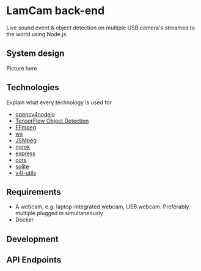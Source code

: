 # LamCam back-end

Live sound event & object detection on multiple USB camera's streamed to the world using Node.js.

## System design

Picture here

## Technologies

Explain what every technology is used for

- [opencv4nodejs](https://github.com/justadudewhohacks/opencv4nodejs)
- [TensorFlow Object Detection](https://github.com/tensorflow/models/tree/master/research/object_detection)
- [FFmpeg](http://ffmpeg.org/)
- [ws](https://github.com/websockets/ws)
- [JSMpeg](https://jsmpeg.com/)
- [ngrok](https://ngrok.com/)
- [express](https://expressjs.com/)
- [cors](https://github.com/expressjs/cors)
- [sqlite](https://github.com/sqlite/sqlite)
- [v4l-utils](https://github.com/gjasny/v4l-utils)

## Requirements

- A webcam, e.g. laptop-integrated webcam, USB webcam. Preferably multiple plugged in simultaneously
- Docker

## Development


## API Endpoints


